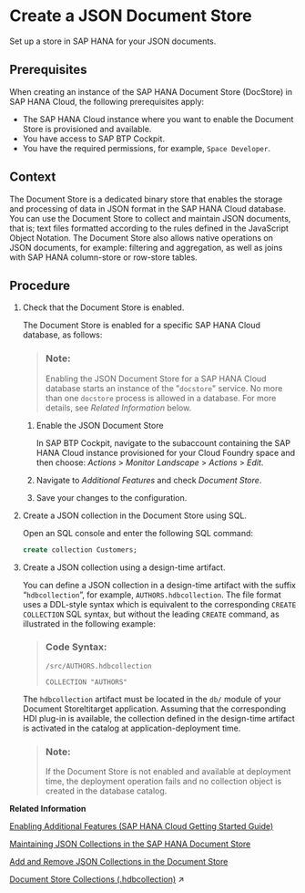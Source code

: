 <!-- loio519fdcd4075549889261bbf1b2e1dc36 -->

# Create a JSON Document Store

Set up a store in SAP HANA for your JSON documents.



<a name="loio519fdcd4075549889261bbf1b2e1dc36__prereq_u5n_fbz_tnb"/>

## Prerequisites

When creating an instance of the SAP HANA Document Store \(DocStore\) in SAP HANA Cloud, the following prerequisites apply:

-   The SAP HANA Cloud instance where you want to enable the Document Store is provisioned and available.
-   You have access to SAP BTP Cockpit.
-   You have the required permissions, for example, `Space Developer`.



## Context

The Document Store is a dedicated binary store that enables the storage and processing of data in JSON format in the SAP HANA Cloud database. You can use the Document Store to collect and maintain JSON documents, that is; text files formatted according to the rules defined in the JavaScript Object Notation. The Document Store also allows native operations on JSON documents, for example: filtering and aggregation, as well as joins with SAP HANA column-store or row-store tables.



## Procedure

1.  Check that the Document Store is enabled.

    The Document Store is enabled for a specific SAP HANA Cloud database, as follows:

    > ### Note:  
    > Enabling the JSON Document Store for a SAP HANA Cloud database starts an instance of the "`docstore`" service. No more than one `docstore` process is allowed in a database. For more details, see *Related Information* below.

    1.  Enable the JSON Document Store

        In SAP BTP Cockpit, navigate to the subaccount containing the SAP HANA Cloud instance provisioned for your Cloud Foundry space and then choose: *Actions* \> *Monitor Landscape* \> *Actions* \> *Edit*.

    2.  Navigate to *Additional Features* and check *Document Store*.

    3.  Save your changes to the configuration.


2.  Create a JSON collection in the Document Store using SQL.

    Open an SQL console and enter the following SQL command:

    ```sql
    create collection Customers;
    ```

3.  Create a JSON collection using a design-time artifact.

    You can define a JSON collection in a design-time artifact with the suffix “`hdbcollection`”, for example, `AUTHORS.hdbcollection`. The file format uses a DDL-style syntax which is equivalent to the corresponding `CREATE COLLECTION` SQL syntax, but without the leading `CREATE` command, as illustrated in the following example:

    > ### Code Syntax:  
    > `/src/AUTHORS.hdbcollection`
    > 
    > ```
    > COLLECTION "AUTHORS"
    > ```

    The `hdbcollection` artifact must be located in the `db/` module of your Document Storeltitarget application. Assuming that the corresponding HDI plug-in is available, the collection defined in the design-time artifact is activated in the catalog at application-deployment time.

    > ### Note:  
    > If the Document Store is not enabled and available at deployment time, the deployment operation fails and no collection object is created in the database catalog.


**Related Information**  


[Enabling Additional Features \(SAP HANA Cloud Getting Started Guide\)](https://help.sap.com/viewer/DRAFT/9ae9104a46f74a6583ce5182e7fb20cb/dev/en-US/e379ccd3475643e4895b526296235241.html)

[Maintaining JSON Collections in the SAP HANA Document Store](maintaining-json-collections-in-the-sap-hana-document-store-a8f6f34.md "The SAP HANA Document Store (DocStore) is used to store collections which contain one or more JSON artifacts (documents).")

[Add and Remove JSON Collections in the Document Store](add-and-remove-json-collections-in-the-document-store-fc6a0ab.md "Maintain new and existing collections of JSON documents in the SAP HANA Document Store.")

[Document Store Collections (.hdbcollection)](https://help.sap.com/viewer/c2cc2e43458d4abda6788049c58143dc/2022_3_QRC/en-US/fe16b635277c4aea825c72973f159359.html "Transforms a design-time document-collection resource into a collection database object.") :arrow_upper_right:

